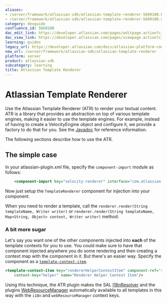 ```yaml
---
aliases:
- /server/framework/atlassian-sdk/atlassian-template-renderer-5669100.html
- /server/framework/atlassian-sdk/atlassian-template-renderer-5669100.md
category: devguide
confluence_id: 5669100
dac_edit_link: https://developer.atlassian.com/pages/editpage.action?cjm=wozere&pageId=5669100
dac_view_link: https://developer.atlassian.com/pages/viewpage.action?cjm=wozere&pageId=5669100
learning: guides
legacy_url: https://developer.atlassian.com/docs/atlassian-platform-common-components/atlassian-template-renderer
new_url: /server/framework/atlassian-sdk/atlassian-template-renderer
platform: server
product: atlassian-sdk
subcategory: learning
title: Atlassian Template Renderer
---
```

# Atlassian Template Renderer

Use the Atlassian Template Renderer (ATR) to render your textual content. ATR is a library that provides an abstraction on top of various template engines, making it easier to use the template engines. For example, instead of having to create a VelocityEngine object and configure it, we provide a factory to do that for you. See the <a href="http://docs.atlassian.com/atlassian-template-renderer-api/" class="external-link">Javadoc</a> for reference information.

The following sections describe how to use the ATR.

## The simple case

In your atlassian-plugin.xml file, specify the `component-import` module as follows:

``` xml
    <component-import key="velocity-renderer" interface="com.atlassian.templaterenderer.TemplateRenderer" />
```

Now just setup the `TemplateRenderer` component for injection into your component.

When you need to render a template, call the `renderer.render(String templateName, Writer writer)` or `renderer.render(String templateName, Map<String, Object> context, Writer writer)` method.

### A bit more sugar

Let's say you want one of the other components injected into **each** of the template contexts for you to use. You could make sure to have that component injected anywhere you do some rendering and then creating a context map with the component in it. But there's an easier way. Specify the component as a [`template-context-item`](/server/framework/atlassian-sdk/template-context-item-plugin-module).

``` xml
<template-context-item key="rendererHelperContextItem" component-ref="rendererHelper"
    context-key="helper" name="Renderer Helper Context Item"/>
```

Using this technique, the ATR plugin makes the SAL [I18nResolver](/server/framework/atlassian-sdk/sal-services#%7B%7B%7B%7D-i18n-resolver%7B%7D%7D%7D) and the plugins <a href="http://docs.atlassian.com/atlassian-plugins-webresource/2.2.0/atlassian-plugins-webresource/apidocs/com/atlassian/plugin/webresource/WebResourceManager.html" class="external-link">WebResourceManager</a> automatically available to all templates in this way with the `i18n` and `webResourceManager` context keys.

































































































































































































































































